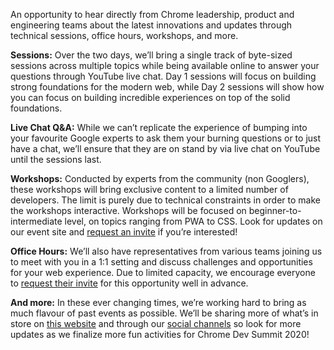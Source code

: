 An opportunity to hear directly from Chrome leadership, product and engineering teams about the latest innovations and updates through technical sessions, office hours, workshops, and more.

**Sessions:** Over the two days, we’ll bring a single track of byte-sized sessions across multiple topics while being available online to answer your questions through YouTube live chat. Day 1 sessions will focus on building strong foundations for the modern web, while Day 2 sessions will show how you can focus on building incredible experiences on top of the solid foundations.

**Live Chat Q&A:** While we can’t replicate the experience of bumping into your favourite Google experts to ask them your burning questions or to just have a chat, we’ll ensure that they are on stand by via live chat on YouTube until the sessions last.

**Workshops:** Conducted by experts from the community (non Googlers), these workshops will bring exclusive content to a limited number of developers. The limit is purely due to technical constraints in order to make the workshops interactive. Workshops will be focused on beginner-to-intermediate level, on topics ranging from PWA to CSS. Look for updates on our event site and <a href="https://events.withgoogle.com/chrome-dev-summit-2020/registrations/new/" target="_blank" rel="noopener noreferrer">request an invite</a> if you’re interested!

**Office Hours:** We’ll also have representatives from various teams joining us to meet with you in a 1:1 setting and discuss challenges and opportunities for your web experience. Due to limited capacity, we encourage everyone to <a href="https://events.withgoogle.com/chrome-dev-summit-2020/registrations/new/" target="_blank" rel="noopener noreferrer">request their invite</a> for this opportunity well in advance.

**And more:** In these ever changing times, we’re working hard to bring as much flavour of past events as possible. We’ll be sharing more of what’s in store on [this website](/devsummit/) and through our <a href="https://twitter.com/ChromiumDev" target="_blank" rel="noopener noreferrer">social channels</a> so look for more updates as we finalize more fun activities for Chrome Dev Summit 2020!
